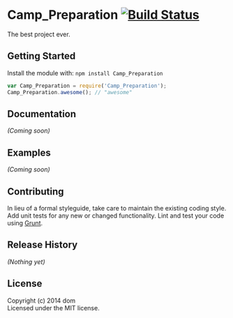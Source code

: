 # Camp_Preparation [![Build Status](https://secure.travis-ci.org/dwy/Camp_Preparation.png?branch=master)](http://travis-ci.org/dwy/Camp_Preparation)

The best project ever.

## Getting Started
Install the module with: `npm install Camp_Preparation`

```javascript
var Camp_Preparation = require('Camp_Preparation');
Camp_Preparation.awesome(); // "awesome"
```

## Documentation
_(Coming soon)_

## Examples
_(Coming soon)_

## Contributing
In lieu of a formal styleguide, take care to maintain the existing coding style. Add unit tests for any new or changed functionality. Lint and test your code using [Grunt](http://gruntjs.com/).

## Release History
_(Nothing yet)_

## License
Copyright (c) 2014 dom  
Licensed under the MIT license.
